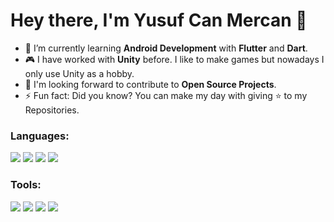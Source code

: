 <h1> Hey there, I'm Yusuf Can Mercan 👋 </h1>

- 🌱 I’m currently learning **Android Development** with **Flutter** and **Dart**.
- 🎮 I have worked with **Unity** before. I like to make games but nowadays I only use Unity as a hobby.
- 💬 I'm looking forward to contribute to **Open Source Projects**.
- ⚡ Fun fact: Did you know? You can make my day with giving ⭐ to my Repositories.

<h3 align="left">Languages:</h3>
<p align="left">
  <img src="https://img.icons8.com/fluency/48/null/c-sharp-logo.png"/>
  <img src="https://img.icons8.com/color/48/null/xml-file.png"/>
  <img src="https://img.icons8.com/color/48/null/java-coffee-cup-logo--v1.png"/>
  <img src="https://img.icons8.com/color/48/null/dart.png"/>
</p>
<h3 align="left">Tools:</h3>
<p align="left">
  <img src="https://img.icons8.com/color/48/null/visual-studio-code-2019.png"/>
  <img src="https://img.icons8.com/ios/50/22C3E6/unity.png"/>
  <img src="https://img.icons8.com/fluency/48/null/android-studio--v2.png"/>
  <img src="https://img.icons8.com/fluency/48/null/flutter.png"/>
</p>
